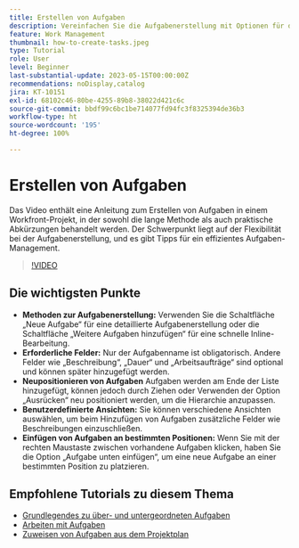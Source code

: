 ```yaml
---
title: Erstellen von Aufgaben
description: Vereinfachen Sie die Aufgabenerstellung mit Optionen für die detaillierte Bearbeitung oder Inline-Bearbeitung, flexible Neupositionierung, benutzerdefinierte Ansichten für zusätzliche Felder und bestimmte Platzierungen, wie z. B. die Verwendung von „Aufgabe unten einfügen“ in Workfront.
feature: Work Management
thumbnail: how-to-create-tasks.jpeg
type: Tutorial
role: User
level: Beginner
last-substantial-update: 2023-05-15T00:00:00Z
recommendations: noDisplay,catalog
jira: KT-10151
exl-id: 68102c46-80be-4255-89b8-38022d421c6c
source-git-commit: bbdf99c6bc1be714077fd94fc3f8325394de36b3
workflow-type: ht
source-wordcount: '195'
ht-degree: 100%

---
```


# Erstellen von Aufgaben

Das Video enthält eine Anleitung zum Erstellen von Aufgaben in einem Workfront-Projekt, in der sowohl die lange Methode als auch praktische Abkürzungen behandelt werden. Der Schwerpunkt liegt auf der Flexibilität bei der Aufgabenerstellung, und es gibt Tipps für ein effizientes Aufgaben-Management.


>[!VIDEO](https://video.tv.adobe.com/v/3419372/?quality=12&learn=on&enablevpops=1)

## Die wichtigsten Punkte

* **Methoden zur Aufgabenerstellung:** Verwenden Sie die Schaltfläche „Neue Aufgabe“ für eine detaillierte Aufgabenerstellung oder die Schaltfläche „Weitere Aufgaben hinzufügen“ für eine schnelle Inline-Bearbeitung.
* **Erforderliche Felder:** Nur der Aufgabenname ist obligatorisch. Andere Felder wie „Beschreibung“, „Dauer“ und „Arbeitsaufträge“ sind optional und können später hinzugefügt werden.
* **Neupositionieren von Aufgaben** Aufgaben werden am Ende der Liste hinzugefügt, können jedoch durch Ziehen oder Verwenden der Option „Ausrücken“ neu positioniert werden, um die Hierarchie anzupassen.
* **Benutzerdefinierte Ansichten:** Sie können verschiedene Ansichten auswählen, um beim Hinzufügen von Aufgaben zusätzliche Felder wie Beschreibungen einzuschließen. 
* **Einfügen von Aufgaben an bestimmten Positionen:** Wenn Sie mit der rechten Maustaste zwischen vorhandene Aufgaben klicken, haben Sie die Option „Aufgabe unten einfügen“, um eine neue Aufgabe an einer bestimmten Position zu platzieren.


## Empfohlene Tutorials zu diesem Thema

* [Grundlegendes zu über- und untergeordneten Aufgaben](/help/manage-work/tasks/understand-parent-child-tasks.md)
* [Arbeiten mit Aufgaben](/help/manage-work/tasks/work-with-tasks.md)
* [Zuweisen von Aufgaben aus dem Projektplan](/help/manage-work/tasks/assign-tasks-from-the-project-plan.md)
